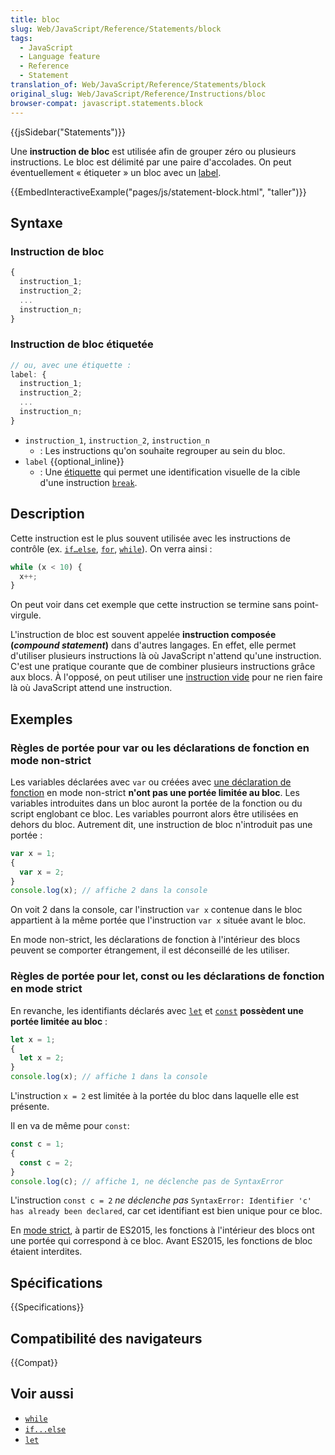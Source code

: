 ```yaml
---
title: bloc
slug: Web/JavaScript/Reference/Statements/block
tags:
  - JavaScript
  - Language feature
  - Reference
  - Statement
translation_of: Web/JavaScript/Reference/Statements/block
original_slug: Web/JavaScript/Reference/Instructions/bloc
browser-compat: javascript.statements.block
---
```

{{jsSidebar("Statements")}}

Une **instruction de bloc** est utilisée afin de grouper zéro ou plusieurs instructions. Le bloc est délimité par une paire d'accolades. On peut éventuellement « étiqueter » un bloc avec un [label](/fr/docs/Web/JavaScript/Reference/Statements/label).

{{EmbedInteractiveExample("pages/js/statement-block.html", "taller")}}

## Syntaxe

### Instruction de bloc

```js
{
  instruction_1;
  instruction_2;
  ...
  instruction_n;
}
```

### Instruction de bloc étiquetée

```js
// ou, avec une étiquette :
label: {
  instruction_1;
  instruction_2;
  ...
  instruction_n;
}
```

- `instruction_1`, `instruction_2`, `instruction_n`
  - : Les instructions qu'on souhaite regrouper au sein du bloc.
- `label` {{optional_inline}}
  - : Une [étiquette](/fr/docs/Web/JavaScript/Reference/Statements/label) qui permet une identification visuelle de la cible d'une instruction [`break`](/fr/docs/Web/JavaScript/Reference/Statements/break).

## Description

Cette instruction est le plus souvent utilisée avec les instructions de contrôle (ex. [`if…else`](/fr/docs/Web/JavaScript/Reference/Statements/if...else), [`for`](/fr/docs/Web/JavaScript/Reference/Statements/for), [`while`](/fr/docs/Web/JavaScript/Reference/Statements/while)). On verra ainsi :

```js
while (x < 10) {
  x++;
}
```

On peut voir dans cet exemple que cette instruction se termine sans point-virgule.

L'instruction de bloc est souvent appelée **instruction composée (_compound statement_)** dans d'autres langages. En effet, elle permet d'utiliser plusieurs instructions là où JavaScript n'attend qu'une instruction. C'est une pratique courante que de combiner plusieurs instructions grâce aux blocs. À l'opposé, on peut utiliser une [instruction vide](/fr/docs/Web/JavaScript/Reference/Statements/Empty) pour ne rien faire là où JavaScript attend une instruction.

## Exemples

### Règles de portée pour var ou les déclarations de fonction en mode non-strict

Les variables déclarées avec `var` ou créées avec [une déclaration de fonction](/fr/docs/Web/JavaScript/Reference/Statements/function) en mode non-strict **n'ont pas une portée limitée au bloc**. Les variables introduites dans un bloc auront la portée de la fonction ou du script englobant ce bloc. Les variables pourront alors être utilisées en dehors du bloc. Autrement dit, une instruction de bloc n'introduit pas une portée :

```js example-bad
var x = 1;
{
  var x = 2;
}
console.log(x); // affiche 2 dans la console
```

On voit 2 dans la console, car l'instruction `var x` contenue dans le bloc appartient à la même portée que l'instruction `var x` située avant le bloc.

En mode non-strict, les déclarations de fonction à l'intérieur des blocs peuvent se comporter étrangement, il est déconseillé de les utiliser.

### Règles de portée pour let, const ou les déclarations de fonction en mode strict

En revanche, les identifiants déclarés avec [`let`](/fr/docs/Web/JavaScript/Reference/Statements/let) et [`const`](/fr/docs/Web/JavaScript/Reference/Statements/const) **possèdent une portée limitée au bloc** :

```js
let x = 1;
{
  let x = 2;
}
console.log(x); // affiche 1 dans la console
```

L'instruction `x = 2` est limitée à la portée du bloc dans laquelle elle est présente.

Il en va de même pour `const`:

```js
const c = 1;
{
  const c = 2;
}
console.log(c); // affiche 1, ne déclenche pas de SyntaxError
```

L'instruction `const c = 2` _ne déclenche pas_ `SyntaxError: Identifier 'c' has already been declared`, car cet identifiant est bien unique pour ce bloc.

En [mode strict](/fr/docs/Web/JavaScript/Reference/Strict_mode), à partir de ES2015, les fonctions à l'intérieur des blocs ont une portée qui correspond à ce bloc. Avant ES2015, les fonctions de bloc étaient interdites.

## Spécifications

{{Specifications}}

## Compatibilité des navigateurs

{{Compat}}

## Voir aussi

- [`while`](/fr/docs/Web/JavaScript/Reference/Statements/while)
- [`if...else`](/fr/docs/Web/JavaScript/Reference/Statements/if...else)
- [`let`](/fr/docs/Web/JavaScript/Reference/Statements/let)

